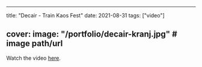 
---
title: "Decair - Train Kaos Fest"
date: 2021-08-31
tags: ["video"]

cover:
  image: "/portfolio/decair-kranj.jpg" # image path/url
---

Watch the video [here](https://www.facebook.com/Decair.band/videos/4818909478122556/).


